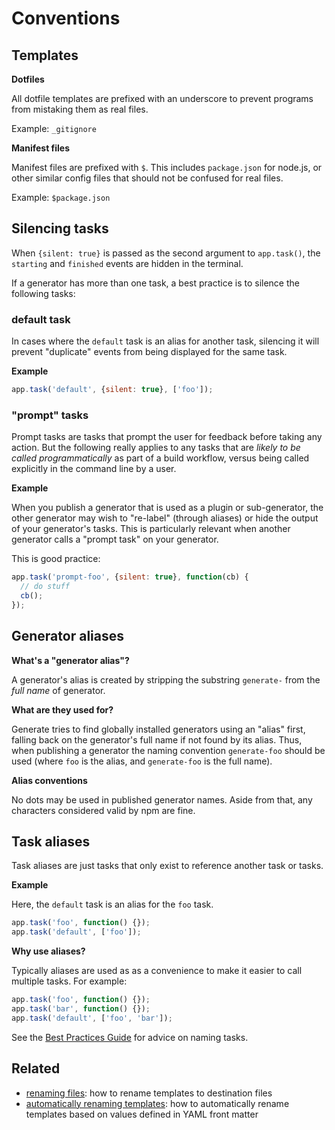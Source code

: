 # Conventions

## Templates

**Dotfiles**

All dotfile templates are prefixed with an underscore to prevent programs from mistaking them as real files.

Example: `_gitignore`

**Manifest files**

Manifest files are prefixed with `$`. This includes `package.json` for node.js, or other similar config files that should not be confused for real files.

Example: `$package.json`

## Silencing tasks

When `{silent: true}` is passed as the second argument to `app.task()`,  the `starting` and `finished` events are hidden in the terminal.

If a generator has more than one task, a best practice is to silence the following tasks:

### default task

In cases where the `default` task is an alias for another task, silencing it will prevent "duplicate" events from being displayed for the same task.

**Example**

```js
app.task('default', {silent: true}, ['foo']);
```

### "prompt" tasks

Prompt tasks are tasks that prompt the user for feedback before taking any action. But the following really applies to any tasks that are _likely to be called programmatically_ as part of a build workflow, versus being called explicitly in the command line by a user.

**Example**

When you publish a generator that is used as a plugin or sub-generator, the other generator may wish to "re-label" (through aliases) or hide the output of your generator's tasks. This is particularly relevant when another generator calls a "prompt task" on your generator.

This is good practice:

```js
app.task('prompt-foo', {silent: true}, function(cb) {
  // do stuff
  cb();
});
```

<a name="aliases"></a>

## Generator aliases

**What's a "generator alias"?**

A generator's alias is created by stripping the substring `generate-` from the _full name_ of generator.

**What are they used for?**

Generate tries to find globally installed generators using an "alias" first, falling back on the generator's full name if not found by its alias. Thus, when publishing a generator the naming convention `generate-foo` should be used (where `foo` is the alias, and `generate-foo` is the full name).

**Alias conventions**

No dots may be used in published generator names. Aside from that, any characters considered valid by npm are fine.

## Task aliases

Task aliases are just tasks that only exist to reference another task or tasks.

**Example**

Here, the `default` task is an alias for the `foo` task.

```js
app.task('foo', function() {});
app.task('default', ['foo']);
```

**Why use aliases?**

Typically aliases are used as as a convenience to make it easier to call multiple tasks. For example:

```js
app.task('foo', function() {});
app.task('bar', function() {});
app.task('default', ['foo', 'bar']);
```

See the [Best Practices Guide](https://github.com/generate/best-practices/naming-tasks) for advice on naming tasks.

## Related

* [renaming files](recipe/renaming-files): how to rename templates to destination files
* [automatically renaming templates](recipe/renaming-templates): how to automatically rename templates based on values defined in YAML front matter